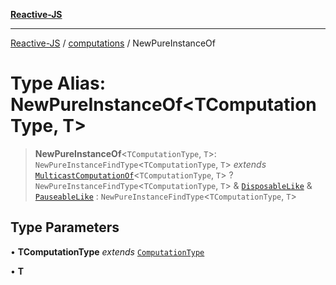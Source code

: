 [**Reactive-JS**](../../README.md)

***

[Reactive-JS](../../README.md) / [computations](../README.md) / NewPureInstanceOf

# Type Alias: NewPureInstanceOf\<TComputationType, T\>

> **NewPureInstanceOf**\<`TComputationType`, `T`\>: `NewPureInstanceFindType`\<`TComputationType`, `T`\> *extends* [`MulticastComputationOf`](MulticastComputationOf.md)\<`TComputationType`, `T`\> ? `NewPureInstanceFindType`\<`TComputationType`, `T`\> & [`DisposableLike`](../../utils/interfaces/DisposableLike.md) & [`PauseableLike`](../../utils/interfaces/PauseableLike.md) : `NewPureInstanceFindType`\<`TComputationType`, `T`\>

## Type Parameters

• **TComputationType** *extends* [`ComputationType`](ComputationType.md)

• **T**
